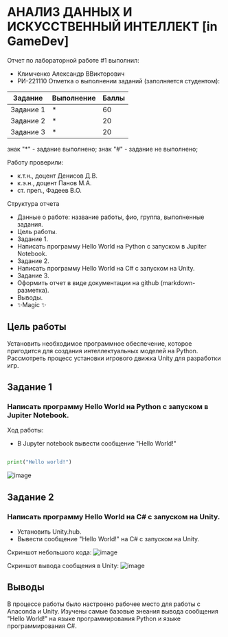 # АНАЛИЗ ДАННЫХ И ИСКУССТВЕННЫЙ ИНТЕЛЛЕКТ [in GameDev]
Отчет по лабораторной работе #1 выполнил:
- Климченко Александр ВВикторович
- РИ-221110
Отметка о выполнении заданий (заполняется студентом):

| Задание | Выполнение | Баллы |
| ------ | ------ | ------ |
| Задание 1 | * | 60 |
| Задание 2 | * | 20 |
| Задание 3 | * | 20 |

знак "*" - задание выполнено; знак "#" - задание не выполнено;

Работу проверили:
- к.т.н., доцент Денисов Д.В.
- к.э.н., доцент Панов М.А.
- ст. преп., Фадеев В.О.


Структура отчета

- Данные о работе: название работы, фио, группа, выполненные задания.
- Цель работы.
- Задание 1.
- Написать программу Hello World на Python с запуском в Jupiter Notebook.
- Задание 2.
- Написать программу Hello World на C# с запуском на Unity. 
- Задание 3.
- Оформить отчет в виде документации на github (markdown-разметка).
- Выводы.
- ✨Magic ✨

## Цель работы
Установить необходимое программное обеспечение, которое пригодится для создания интеллектуальных моделей на Python. Рассмотреть процесс установки игрового движка Unity для разработки игр.

## Задание 1
### Написать программу Hello World на Python с запуском в Jupiter Notebook.
Ход работы:
- В Jupyter notebook вывести сообщение "Hello World!"

```py

print("Hello world!")

```
![image](https://github.com/dzyxyx/Laba_1/assets/152580474/f213b0e8-426e-47f7-8071-78c9fa86995e)


## Задание 2
### Написать программу Hello World на C# с запуском на Unity.

- Установить Unity.hub.
- Вывести сообщение "Hello World!" на C#  с запуском на Unity.

Скриншот небольшого кода:
![image](https://github.com/dzyxyx/Laba_1/assets/152580474/53785380-5de8-4bae-a6e1-c3de3b5e309e)

Скриншот вывода сообщения в Unity:
![image](https://github.com/dzyxyx/Laba_1/assets/152580474/6055d6a0-2cc7-4374-a4c3-ce05ace7ba57)

## Выводы

В процессе работы было настроено рабочее место для работы с Anaconda и Unity. Изучены самые базовые знеания вывода сообщения "Hello World!" на языке программирования Python и языке программирования С#.

